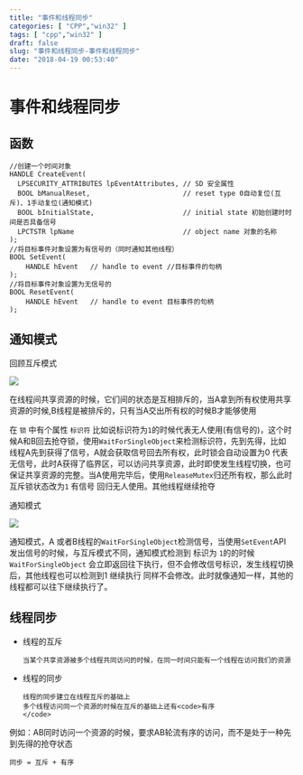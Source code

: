 ```yaml
---
title: "事件和线程同步"
categories: [ "CPP","win32" ]
tags: [ "cpp","win32" ]
draft: false
slug: "事件和线程同步-事件和线程同步"
date: "2018-04-19 00:53:40"
---
```




# 事件和线程同步

## 函数

    //创建一个时间对象
    HANDLE CreateEvent(
      LPSECURITY_ATTRIBUTES lpEventAttributes, // SD 安全属性
      BOOL bManualReset,                       // reset type 0自动复位(互斥)、1手动复位(通知模式)
      BOOL bInitialState,                      // initial state 初始创建时时间是否具备信号
      LPCTSTR lpName                           // object name 对象的名称
    );
    //将目标事件对象设置为有信号的（同时通知其他线程）
    BOOL SetEvent(
        HANDLE hEvent   // handle to event //目标事件的句柄
    );
    //将目标事件对象设置为无信号的
    BOOL ResetEvent(
        HANDLE hEvent   // handle to event 目标事件的句柄
    );

## 通知模式

回顾互斥模式

![][1] 

在线程间共享资源的时候，它们间的状态是互相排斥的，当A拿到所有权使用共享资源的时候,B线程是被排斥的，只有当A交出所有权的时候B才能够使用

在 `锁` 中有个属性 `标识符` 比如说标识符为`1`的时候代表无人使用(有信号的)，这个时候A和B回去抢夺锁，使用`WaitForSingleObject`来检测标识符，先到先得，比如线程A先到获得了信号，A就会获取信号回去所有权，此时锁会自动设置为0 代表无信号，此时A获得了临界区，可以访问共享资源，此时即使发生线程切换，也可保证共享资源的完整。当A使用完毕后，使用`ReleaseMutex`归还所有权，那么此时互斥锁状态改为`1` 有信号 回归无人使用。其他线程继续抢夺

通知模式

![][2] 

通知模式，A 或者B线程的`WaitForSingleObject`检测信号，当使用`SetEvent`API发出信号的时候，与互斥模式不同，通知模式检测到 标识为 `1`的的时候 `WaitForSingleObject` 会立即返回往下执行，但不会修改信号标识，发生线程切换后，其他线程也可以检测到1 继续执行 同样不会修改。此时就像通知一样，其他的线程都可以往下继续执行了。

## 线程同步

  * 线程的互斥
    
        当某个共享资源被多个线程共同访问的时候，在同一时间只能有一个线程在访问我们的资源
        

  * 线程的同步
    
        线程的同步建立在线程互斥的基础上
        多个线程访问同一个资源的时候在互斥的基础上还有<code>有序
        </code>

例如：AB同时访问一个资源的时候，要求AB轮流有序的访问，而不是处于一种先到先得的抢夺状态

`同步 = 互斥 + 有序`

 [1]: /uploads/oss/2018-04-19-15240691298755.jpg ""
 [2]: /uploads/oss/2018-04-19-15240698704989.jpg ""